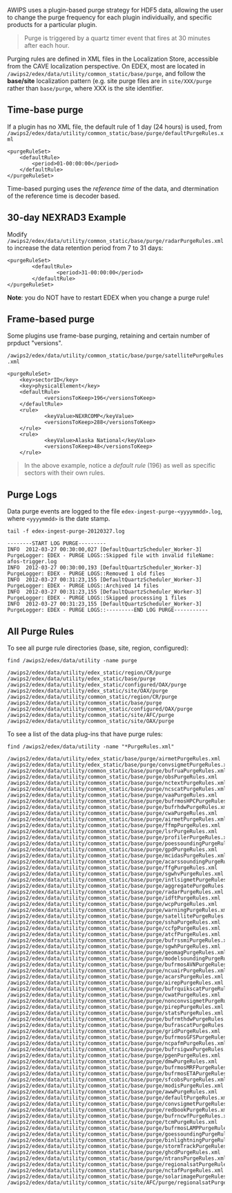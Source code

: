 
AWIPS uses a plugin-based purge strategy for HDF5 data, allowing the user to change the purge frequency for each plugin individually, and specific products for a particular plugin.

> Purge is triggered by a quartz timer event that fires at 30 minutes after each hour. 

Purging rules are defined in XML files in the Localization Store, accessible from the CAVE localization perspective. On EDEX, most are located in `/awips2/edex/data/utility/common_static/base/purge`, and follow the **base/site** localization pattern (e.g. site purge files are in `site/XXX/purge` rather than `base/purge`, where XXX is the site identifier.

## Time-base purge

If a plugin has no XML file, the default rule of 1 day (24 hours) is used, from `/awips2/edex/data/utility/common_static/base/purge/defaultPurgeRules.xml` 

    <purgeRuleSet>
        <defaultRule>
            <period>01-00:00:00</period>
        </defaultRule>
    </purgeRuleSet>

Time-based purging uses the *reference time* of the data, and dtermination of the reference time is decoder based. 


## 30-day NEXRAD3 Example

Modify `/awips2/edex/data/utility/common_static/base/purge/radarPurgeRules.xml` to increase the data retention period from 7 to 31 days:

    <purgeRuleSet>
            <defaultRule>
                    <period>31-00:00:00</period>
            </defaultRule>
    </purgeRuleSet>

**Note**: you do NOT have to restart EDEX when you change a purge rule!


## Frame-based purge

Some plugins use frame-base purging, retaining and certain number of prpduct "versions". 

`/awips2/edex/data/utility/common_static/base/purge/satellitePurgeRules.xml`
    
    <purgeRuleSet>
        <key>sectorID</key>
        <key>physicalElement</key>
        <defaultRule>
                <versionsToKeep>196</versionsToKeep>
        </defaultRule>
        <rule>
                <keyValue>NEXRCOMP</keyValue>
                <versionsToKeep>288</versionsToKeep>
        </rule>
        <rule>
                <keyValue>Alaska National</keyValue>
                <versionsToKeep>48</versionsToKeep>
        </rule>

> In the above example, notice a *default rule* (196) as well as specific sectors with their own rules. 

## Purge Logs

Data purge events are logged to the file `edex-ingest-purge-<yyyymmdd>.log`, where `<yyyymmdd>` is the date stamp. 


    tail -f edex-ingest-purge-20120327.log 
    
    --------START LOG PURGE---------
    INFO  2012-03-27 00:30:00,027 [DefaultQuartzScheduler_Worker-3] PurgeLogger: EDEX - PURGE LOGS::Skipped file with invalid fileName: afos-trigger.log
    INFO  2012-03-27 00:30:00,193 [DefaultQuartzScheduler_Worker-3] PurgeLogger: EDEX - PURGE LOGS::Removed 1 old files
    INFO  2012-03-27 00:31:23,155 [DefaultQuartzScheduler_Worker-3] PurgeLogger: EDEX - PURGE LOGS::Archived 14 files
    INFO  2012-03-27 00:31:23,155 [DefaultQuartzScheduler_Worker-3] PurgeLogger: EDEX - PURGE LOGS::Skipped processing 1 files
    INFO  2012-03-27 00:31:23,155 [DefaultQuartzScheduler_Worker-3] PurgeLogger: EDEX - PURGE LOGS::---------END LOG PURGE-----------


## All Purge Rules

To see all purge rule directories (base, site, region, configured):

    find /awips2/edex/data/utility -name purge
    
    /awips2/edex/data/utility/edex_static/region/CR/purge
    /awips2/edex/data/utility/edex_static/base/purge
    /awips2/edex/data/utility/edex_static/configured/OAX/purge
    /awips2/edex/data/utility/edex_static/site/OAX/purge
    /awips2/edex/data/utility/common_static/region/CR/purge
    /awips2/edex/data/utility/common_static/base/purge
    /awips2/edex/data/utility/common_static/configured/OAX/purge
    /awips2/edex/data/utility/common_static/site/AFC/purge
    /awips2/edex/data/utility/common_static/site/OAX/purge
    

To see a list of the data plug-ins that have purge rules:
    
    find /awips2/edex/data/utility -name "*PurgeRules.xml"
    
    /awips2/edex/data/utility/edex_static/base/purge/airmetPurgeRules.xml
    /awips2/edex/data/utility/edex_static/base/purge/convsigmetPurgeRules.xml
    /awips2/edex/data/utility/common_static/base/purge/bufruaPurgeRules.xml
    /awips2/edex/data/utility/common_static/base/purge/obsPurgeRules.xml
    /awips2/edex/data/utility/common_static/base/purge/nctextPurgeRules.xml
    /awips2/edex/data/utility/common_static/base/purge/ncscatPurgeRules.xml
    /awips2/edex/data/utility/common_static/base/purge/vaaPurgeRules.xml
    /awips2/edex/data/utility/common_static/base/purge/bufrmosHPCPurgeRules.xml
    /awips2/edex/data/utility/common_static/base/purge/bufrhdwPurgeRules.xml
    /awips2/edex/data/utility/common_static/base/purge/cwaPurgeRules.xml
    /awips2/edex/data/utility/common_static/base/purge/airmetPurgeRules.xml
    /awips2/edex/data/utility/common_static/base/purge/ffmpPurgeRules.xml
    /awips2/edex/data/utility/common_static/base/purge/lsrPurgeRules.xml
    /awips2/edex/data/utility/common_static/base/purge/profilerPurgeRules.xml
    /awips2/edex/data/utility/common_static/base/purge/poessoundingPurgeRules.xml
    /awips2/edex/data/utility/common_static/base/purge/gpdPurgeRules.xml
    /awips2/edex/data/utility/common_static/base/purge/mcidasPurgeRules.xml
    /awips2/edex/data/utility/common_static/base/purge/acarssoundingPurgeRules.xml
    /awips2/edex/data/utility/common_static/base/purge/ffgPurgeRules.xml
    /awips2/edex/data/utility/common_static/base/purge/sgwhvPurgeRules.xml
    /awips2/edex/data/utility/common_static/base/purge/intlsigmetPurgeRules.xml
    /awips2/edex/data/utility/common_static/base/purge/aggregatePurgeRules.xml
    /awips2/edex/data/utility/common_static/base/purge/radarPurgeRules.xml
    /awips2/edex/data/utility/common_static/base/purge/idftPurgeRules.xml
    /awips2/edex/data/utility/common_static/base/purge/wcpPurgeRules.xml
    /awips2/edex/data/utility/common_static/base/purge/warningPurgeRules.xml
    /awips2/edex/data/utility/common_static/base/purge/satellitePurgeRules.xml
    /awips2/edex/data/utility/common_static/base/purge/sshaPurgeRules.xml
    /awips2/edex/data/utility/common_static/base/purge/ccfpPurgeRules.xml
    /awips2/edex/data/utility/common_static/base/purge/atcfPurgeRules.xml
    /awips2/edex/data/utility/common_static/base/purge/bufrssmiPurgeRules.xml
    /awips2/edex/data/utility/common_static/base/purge/sgwhPurgeRules.xml
    /awips2/edex/data/utility/common_static/base/purge/geomagPurgeRules.xml
    /awips2/edex/data/utility/common_static/base/purge/modelsoundingPurgeRules.xml
    /awips2/edex/data/utility/common_static/base/purge/bufrmosAVNPurgeRules.xml
    /awips2/edex/data/utility/common_static/base/purge/ncuairPurgeRules.xml
    /awips2/edex/data/utility/common_static/base/purge/acarsPurgeRules.xml
    /awips2/edex/data/utility/common_static/base/purge/airepPurgeRules.xml
    /awips2/edex/data/utility/common_static/base/purge/bufrquikscatPurgeRules.xml
    /awips2/edex/data/utility/common_static/base/purge/cwatPurgeRules.xml
    /awips2/edex/data/utility/common_static/base/purge/nonconvsigmetPurgeRules.xml
    /awips2/edex/data/utility/common_static/base/purge/pirepPurgeRules.xml
    /awips2/edex/data/utility/common_static/base/purge/statsPurgeRules.xml
    /awips2/edex/data/utility/common_static/base/purge/bufrmthdwPurgeRules.xml
    /awips2/edex/data/utility/common_static/base/purge/bufrascatPurgeRules.xml
    /awips2/edex/data/utility/common_static/base/purge/gridPurgeRules.xml
    /awips2/edex/data/utility/common_static/base/purge/bufrmosGFSPurgeRules.xml
    /awips2/edex/data/utility/common_static/base/purge/ncpafmPurgeRules.xml
    /awips2/edex/data/utility/common_static/base/purge/bufrsigwxPurgeRules.xml
    /awips2/edex/data/utility/common_static/base/purge/pgenPurgeRules.xml
    /awips2/edex/data/utility/common_static/base/purge/dmwPurgeRules.xml
    /awips2/edex/data/utility/common_static/base/purge/bufrmosMRFPurgeRules.xml
    /awips2/edex/data/utility/common_static/base/purge/bufrmosETAPurgeRules.xml
    /awips2/edex/data/utility/common_static/base/purge/sfcobsPurgeRules.xml
    /awips2/edex/data/utility/common_static/base/purge/modisPurgeRules.xml
    /awips2/edex/data/utility/common_static/base/purge/awwPurgeRules.xml
    /awips2/edex/data/utility/common_static/base/purge/defaultPurgeRules.xml
    /awips2/edex/data/utility/common_static/base/purge/convsigmetPurgeRules.xml
    /awips2/edex/data/utility/common_static/base/purge/redbookPurgeRules.xml
    /awips2/edex/data/utility/common_static/base/purge/bufrncwfPurgeRules.xml
    /awips2/edex/data/utility/common_static/base/purge/tcmPurgeRules.xml
    /awips2/edex/data/utility/common_static/base/purge/bufrmosLAMPPurgeRules.xml
    /awips2/edex/data/utility/common_static/base/purge/goessoundingPurgeRules.xml
    /awips2/edex/data/utility/common_static/base/purge/binlightningPurgeRules.xml
    /awips2/edex/data/utility/common_static/base/purge/stormTrackPurgeRules.xml
    /awips2/edex/data/utility/common_static/base/purge/ghcdPurgeRules.xml
    /awips2/edex/data/utility/common_static/base/purge/ntransPurgeRules.xml
    /awips2/edex/data/utility/common_static/base/purge/regionalsatPurgeRules.xml
    /awips2/edex/data/utility/common_static/base/purge/nctafPurgeRules.xml
    /awips2/edex/data/utility/common_static/base/purge/solarimagePurgeRules.xml
    /awips2/edex/data/utility/common_static/site/AFC/purge/regionalsatPurgeRules.xml
